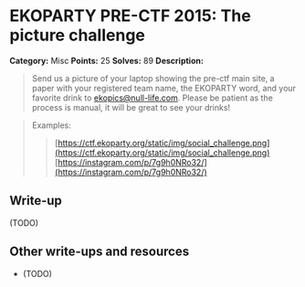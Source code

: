 # EKOPARTY PRE-CTF 2015: The picture challenge

**Category:** Misc
**Points:** 25
**Solves:** 89
**Description:**

>  Send us a picture of your laptop showing the pre-ctf main site, a paper with your registered team name, the EKOPARTY word, and your favorite drink to ekopics@null-life.com. Please be patient as the process is manual, it will be great to see your drinks!

> Examples:
>> [https://ctf.ekoparty.org/static/img/social_challenge.png](https://ctf.ekoparty.org/static/img/social_challenge.png)
>> [https://instagram.com/p/7g9h0NRo32/](https://instagram.com/p/7g9h0NRo32/)

## Write-up

(TODO)

## Other write-ups and resources

* (TODO)
